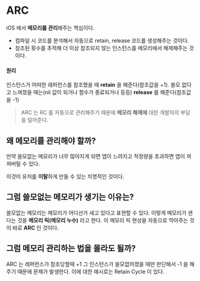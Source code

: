 # ARC
iOS 에서 <b>메모리를 관리</b>해주는 핵심이다.

- 컴파일 시 코드를 분석해서 자동으로 retain, release 코드를 생성해주는 것이다.
- 참조된 횟수를 추적해 더 이상 참조되지 않는 인스턴스를 메모리에서 해제해주는 것이다.

#### 원리
인스턴스가 어떠한 레퍼런스를 참조했을 때 <b>retain</b> 을 해준다(참조값을 +1).
 쓸모 없다고 느껴졌을 때는(nil 값이 되거나 함수가 종료되거나 등등) <b>release</b> 를 해준다(참조값을 -1)

> ARC 는 RC 를 자동으로 관리해주기 때문에 <b>메모리 해제에</b> 대한 개발자의 부담을 덜어준다.

## 왜 메모리를 관리해야 할까?
만약 쓸모없는 메모리가 너무 많아지게 되면 앱이 느려지고 적정량을 초과하면 앱이 꺼져버릴 수 있다.

이것이 유저를 <b>이탈</b>하게 만들 수 있는 치명적인 것이다.

## 그럼 쓸모없는 메모리가 생기는 이유는?
쓸모없는 메모리는 메모리가 어디선가 새고 있다고 표현할 수 있다.
이렇게 메모리가 샌다는 것을 <b>메모리 릭(메모리 누수)</b> 라고 한다.
이 메모리 릭 현상을 자동으로 막아주는 것이 바로 <b>ARC</b> 인 것이다.

## 그럼 메모리 관리하는 법을 몰라도 될까?
ARC 는 레퍼런스가 참조당할때 +1 그 인스턴스가 쓸모없어졌을 때만 판단해서 -1 을 해주기 때문에 문제가 발생한다. 이에 대한 예시로는 Retain Cycle 이 있다.